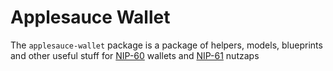 # Applesauce Wallet

The `applesauce-wallet` package is a package of helpers, models, blueprints and other useful stuff for [NIP-60](https://github.com/nostr-protocol/nips/blob/master/60.md) wallets and [NIP-61](https://github.com/nostr-protocol/nips/blob/master/61.md) nutzaps

